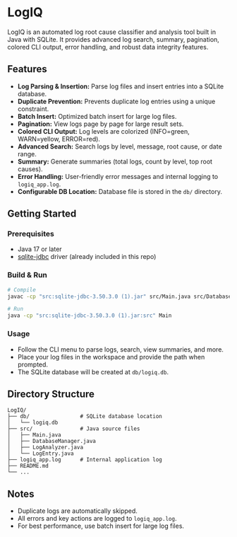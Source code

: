 # LogIQ

LogIQ is an automated log root cause classifier and analysis tool built in Java with SQLite. It provides advanced log search, summary, pagination, colored CLI output, error handling, and robust data integrity features.

## Features
- **Log Parsing & Insertion:** Parse log files and insert entries into a SQLite database.
- **Duplicate Prevention:** Prevents duplicate log entries using a unique constraint.
- **Batch Insert:** Optimized batch insert for large log files.
- **Pagination:** View logs page by page for large result sets.
- **Colored CLI Output:** Log levels are colorized (INFO=green, WARN=yellow, ERROR=red).
- **Advanced Search:** Search logs by level, message, root cause, or date range.
- **Summary:** Generate summaries (total logs, count by level, top root causes).
- **Error Handling:** User-friendly error messages and internal logging to `logiq_app.log`.
- **Configurable DB Location:** Database file is stored in the `db/` directory.

## Getting Started

### Prerequisites
- Java 17 or later
- [sqlite-jdbc](https://github.com/xerial/sqlite-jdbc) driver (already included in this repo)

### Build & Run
```bash
# Compile
javac -cp "src:sqlite-jdbc-3.50.3.0 (1).jar" src/Main.java src/DatabaseManager.java src/LogAnalyzer.java src/LogEntry.java

# Run
java -cp "src:sqlite-jdbc-3.50.3.0 (1).jar:src" Main
```

### Usage
- Follow the CLI menu to parse logs, search, view summaries, and more.
- Place your log files in the workspace and provide the path when prompted.
- The SQLite database will be created at `db/logiq.db`.

## Directory Structure
```
LogIQ/
├── db/                # SQLite database location
│   └── logiq.db
├── src/               # Java source files
│   ├── Main.java
│   ├── DatabaseManager.java
│   ├── LogAnalyzer.java
│   └── LogEntry.java
├── logiq_app.log      # Internal application log
├── README.md
└── ...
```

## Notes
- Duplicate logs are automatically skipped.
- All errors and key actions are logged to `logiq_app.log`.
- For best performance, use batch insert for large log files.

